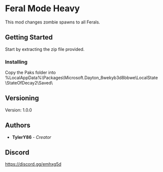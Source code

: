 # Feral Mode Heavy

This mod changes zombie spawns to all Ferals.

## Getting Started

Start by extracting the zip file provided.

### Installing

Copy the Paks folder into %LocalAppData%\Packages\Microsoft.Dayton_8wekyb3d8bbwe\LocalState\StateOfDecay2\Saved\

## Versioning

Version: 1.0.0 

## Authors

* **TylerY86** - *Creator*

## Discord
https://discord.gg/emhxg5d